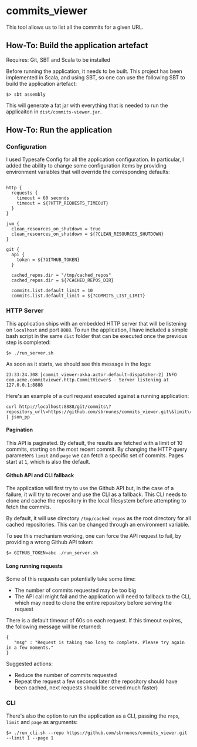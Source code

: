 # commits_viewer

This tool allows us to list all the commits for a given URL.

## How-To: Build the application artefact

Requires: Git, SBT and Scala to be installed

Before running the application, it needs to be built. This project has been implemented in Scala, and using SBT, so one can use
the following SBT to build the application artefact:
```
$> sbt assembly
```
This will generate a fat jar with everything that is needed to run the applicaiton in `dist/commits-viewer.jar`.

## How-To: Run the application

### Configuration

I used Typesafe Config for all the application configuration. In particular, I added the ability to change some configuration items by
providing environment variables that will override the corresponding defaults:
```

http {
  requests {
    timeout = 60 seconds
    timeout = ${?HTTP_REQUESTS_TIMEOUT}
  }
}

jvm {
  clean_resources_on_shutdown = true
  clean_resources_on_shutdown = ${?CLEAN_RESOURCES_SHUTDOWN}
}

git {
  api {
    token = ${?GITHUB_TOKEN}
  }

  cached_repos.dir = "/tmp/cached_repos"
  cached_repos.dir = ${?CACHED_REPOS_DIR}

  commits.list.default_limit = 10
  commits.list.default_limit = ${?COMMITS_LIST_LIMIT}
```

### HTTP Server

This application ships with an embedded HTTP server that will be listening on `localhost` and port `8888`. To run the application,
I have included a simple bash script in the same `dist` folder that can be executed once the previous step is completed:
```
$> ./run_server.sh
```

As soon as it starts, we should see this message in the logs:
```
23:33:24.308 [commit_viewer-akka.actor.default-dispatcher-2] INFO com.acme.commitviewer.http.CommitViewer$ - Server listening at 127.0.0.1:8888
```

Here's an example of a curl request executed against a running application:
```
curl http://localhost:8888/git/commits\?repository_url\=https://github.com/sbrnunes/commits_viewer.git\&limit\=10\&page\=1 | json_pp
```

#### Pagination

This API is paginated. By default, the results are fetched with a limit of 10 commits, starting on the most recent commit. By changing
the HTTP query parameters `limit` and `page` we can fetch a specific set of commits. Pages start at `1`, which is also the default.

#### Github API and CLI fallback

The application will first try to use the Github API but, in the case of a failure, it will try to recover and use the CLI as a fallback.
This CLI needs to clone and cache the repository in the local filesystem before attempting to fetch the commits. 

By default, it will use directory `/tmp/cached_repos` as the root directory for all cached repositories. This can be changed through an
environment variable.

To see this mechanism working, one can force the API request to fail, by providing a wrong Github API token:
```
$> GITHUB_TOKEN=abc ./run_server.sh
```

#### Long running requests

Some of this requests can potentially take some time:
- The number of commits requested may be too big
- The API call might fail and the application will need to fallback to the CLI, which may need to clone the entire repository before 
serving the request

There is a default timeout of 60s on each request. If this timeout expires, the following message will be returned:
```
{
   "msg" : "Request is taking too long to complete. Please try again in a few moments."
}
```

Suggested actions:
- Reduce the number of commits requested
- Repeat the request a few seconds later (the repository should have been cached, next requests should be served much faster)


### CLI

There's also the option to run the application as a CLI, passing the `repo`, `limit` and `page` as arguments:
```
$> ./run_cli.sh --repo https://github.com/sbrnunes/commits_viewer.git --limit 1 --page 1
```
